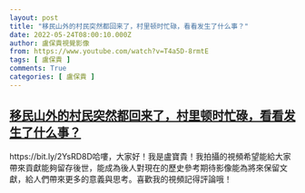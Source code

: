 ```yaml
---
layout: post
title: "移民山外的村民突然都回来了，村里顿时忙碌，看看发生了什么事？"
date: 2022-05-24T08:00:10.000Z
author: 盧保貴視覺影像
from: https://www.youtube.com/watch?v=T4a5D-8rmtE
tags: [ 盧保貴 ]
comments: True
categories: [ 盧保貴 ]
---
```

<!--1653379210000-->
[移民山外的村民突然都回来了，村里顿时忙碌，看看发生了什么事？](https://www.youtube.com/watch?v=T4a5D-8rmtE)
------

<div>
https://bit.ly/2YsRD8D哈嘍，大家好！我是盧寶貴！我拍攝的視頻希望能給大家帶來貢獻能夠留存後世，能成為後人對現在的歷史參考期待影像能為將來保留文獻，給人們帶來更多的意義與思考。喜歡我的視頻記得評論哦！
</div>

